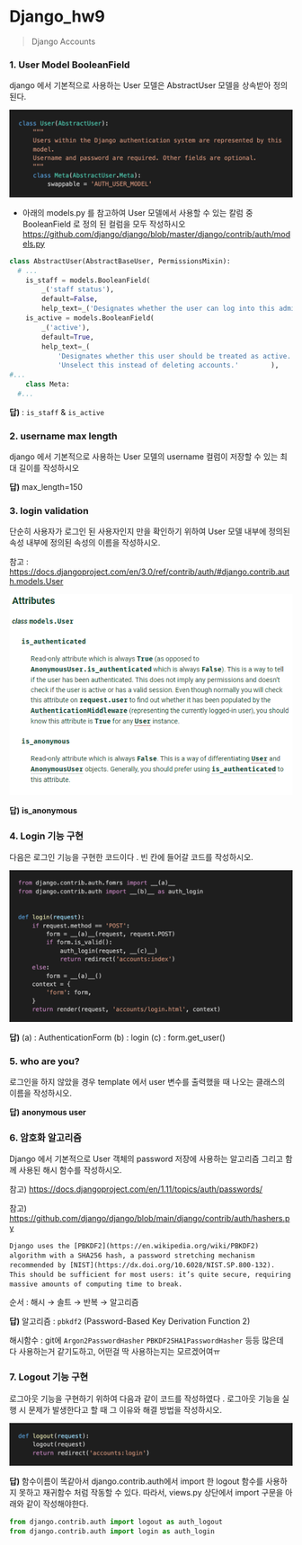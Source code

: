# Django_hw9

> Django Accounts



### 1.  User Model BooleanField

django 에서 기본적으로 사용하는 User 모델은 AbstractUser 모델을 상속받아 정의된다.

![image-20210323104531833](django_hw9.assets/image-20210323104531833.png)

- 아래의 models.py 를 참고하여 User 모델에서 사용할 수 있는 칼럼 중 BooleanField
  로 정의 된 컬럼을 모두 작성하시오
  https://github.com/django/django/blob/master/django/contrib/auth/models.py

```python
class AbstractUser(AbstractBaseUser, PermissionsMixin):
  # ...
    is_staff = models.BooleanField(
        _('staff status'),
        default=False,
        help_text=_('Designates whether the user can log into this admin site.'),    )
    is_active = models.BooleanField(
        _('active'),
        default=True,
        help_text=_(
            'Designates whether this user should be treated as active. '
            'Unselect this instead of deleting accounts.'        ),    )
#...
    class Meta:
  #...
```

**답)** : `is_staff` & `is_active`



### 2. username max length
django 에서 기본적으로 사용하는 User 모델의 username 컬럼이 저장할 수 있는 최대 길이를 작성하시오

**답)**  max_length=150



### 3. login validation

단순히 사용자가 로그인 된 사용자인지 만을 확인하기 위하여 User 모델 내부에 정의된 속성 내부에 정의된 속성의 이름을 작성하시오.

참고 : https://docs.djangoproject.com/en/3.0/ref/contrib/auth/#django.contrib.auth.models.User

![image-20210323110254843](django_hw9.assets/image-20210323110254843.png)

**답)** **is_anonymous** 



### 4. Login 기능 구현

다음은 로그인 기능을 구현한 코드이다 . 빈 칸에 들어갈 코드를 작성하시오.

![image-20210323110338380](django_hw9.assets/image-20210323110338380.png)

**답)** (a) :  AuthenticationForm  (b) : login (c) :   form.get_user()

### 5. who are you?

로그인을 하지 않았을 경우 template 에서 user 변수를 출력했을 때 나오는 클래스의 이름을 작성하시오.

**답)** **anonymous user** 



### 6. 암호화 알고리즘
Django 에서 기본적으로 User 객체의 password 저장에 사용하는 알고리즘 그리고 함께 사용된 해시 함수를 작성하시오.

참고) https://docs.djangoproject.com/en/1.11/topics/auth/passwords/

참고) https://github.com/django/django/blob/main/django/contrib/auth/hashers.py

`Django uses the [PBKDF2](https://en.wikipedia.org/wiki/PBKDF2) algorithm with a SHA256 hash, a password stretching mechanism recommended by [NIST](https://dx.doi.org/10.6028/NIST.SP.800-132). This should be sufficient for most users: it’s quite secure, requiring massive amounts of computing time to break.`



순서 : 해시 → 솔트 → 반복 →  알고리즘

**답)**  알고리즘 : `pbkdf2` (Password-Based Key Derivation Function 2)

해시함수 : git에 `Argon2PasswordHasher` `PBKDF2SHA1PasswordHasher`  등등 많은데 다 사용하는거 같기도하고, 어떤걸 딱 사용하는지는 모르겠어여ㅠ





### 7. Logout 기능 구현

로그아웃 기능을 구현하기 위하여 다음과 같이 코드를 작성하였다 . 로그아웃 기능을 실행 시 문제가 발생한다고 할 때 그 이유와 해결 방법을 작성하시오.

![image-20210323110355580](django_hw9.assets/image-20210323110355580.png)

**답)** 함수이름이 똑같아서 django.contrib.auth에서 import 한 logout 함수를 사용하지 못하고 재귀함수 처럼 작동할 수 있다. 따라서,  views.py 상단에서  import 구문을 아래와 같이 작성해야한다.

```python
from django.contrib.auth import logout as auth_logout
from django.contrib.auth import login as auth_login
```

